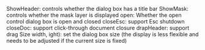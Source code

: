 ShowHeader: controls whether the dialog box has a title bar
ShowMask: controls whether the mask layer is displayed
open: Whether the open control dialog box is open and closed
closeEsc: support Esc shutdown
closeDoc: support click-through document closure
drapHeader: support drag
Size width, ight): set the dialog box size (the display is less flexible and needs to be adjusted if the current size is fixed)
